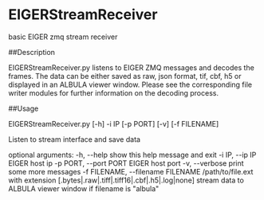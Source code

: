 # EIGERStreamReceiver
basic EIGER zmq stream receiver


##Description

EIGERStreamReceiver.py listens to EIGER ZMQ messages and decodes the frames.
The data can be either saved as raw, json format, tif, cbf, h5 or
displayed in an ALBULA viewer window. Please see the corresponding file writer
modules for further information on the decoding process.


##Usage

EIGERStreamReceiver.py [-h] -i IP [-p PORT] [-v] [-f FILENAME]

Listen to stream interface and save data

optional arguments:
  -h, --help            show this help message and exit
  -i IP, --ip IP        EIGER host ip
  -p PORT, --port PORT  EIGER host port
  -v, --verbose         print some more messages
  -f FILENAME, --filename FILENAME
                        /path/to/file.ext with extension
                        [.bytes|.raw|.tiff|.tiff16|.cbf|.h5|.log|none] stream
                        data to ALBULA viewer window if filename is "albula"
